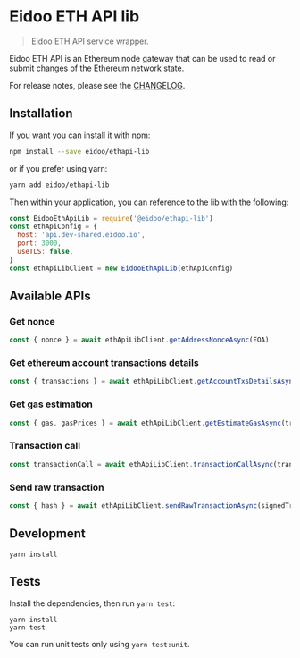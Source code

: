 # Eidoo ETH API lib
> Eidoo ETH API service wrapper.

Eidoo ETH API is an Ethereum node gateway that can be used to read or submit changes of the Ethereum network state.

For release notes, please see the [CHANGELOG](./CHANGELOG.md).

## Installation
If you want you can install it with npm:

```bash
npm install --save eidoo/ethapi-lib
 ```

or if you prefer using yarn:

```bash
yarn add eidoo/ethapi-lib
 ```

Then within your application, you can reference to the lib with the following:

```javascript
const EidooEthApiLib = require('@eidoo/ethapi-lib')
const ethApiConfig = {
  host: 'api.dev-shared.eidoo.io',
  port: 3000,
  useTLS: false,
}
const ethApiLibClient = new EidooEthApiLib(ethApiConfig)
```

## Available APIs

### Get nonce
```javascript
const { nonce } = await ethApiLibClient.getAddressNonceAsync(EOA)
```
### Get ethereum account transactions details
```javascript
const { transactions } = await ethApiLibClient.getAccountTxsDetailsAsync(EOAorSCaddress)
```
### Get gas estimation
```javascript
const { gas, gasPrices } = await ethApiLibClient.getEstimateGasAsync(transactionObject)
```
### Transaction call
```javascript
const transactionCall = await ethApiLibClient.transactionCallAsync(transactionObject)
```
### Send raw transaction
```javascript
const { hash } = await ethApiLibClient.sendRawTransactionAsync(signedTransactionData)
```

## Development

```
yarn install
```

## Tests

Install the dependencies, then run `yarn test`:

```
yarn install
yarn test
```

You can run unit tests only using `yarn test:unit`.